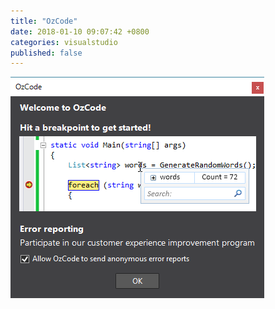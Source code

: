 ```yaml
---
title: "OzCode"
date: 2018-01-10 09:07:42 +0800
categories: visualstudio
published: false
---
```


![](/static/posts/2018-01-10-09-05-27.png)
